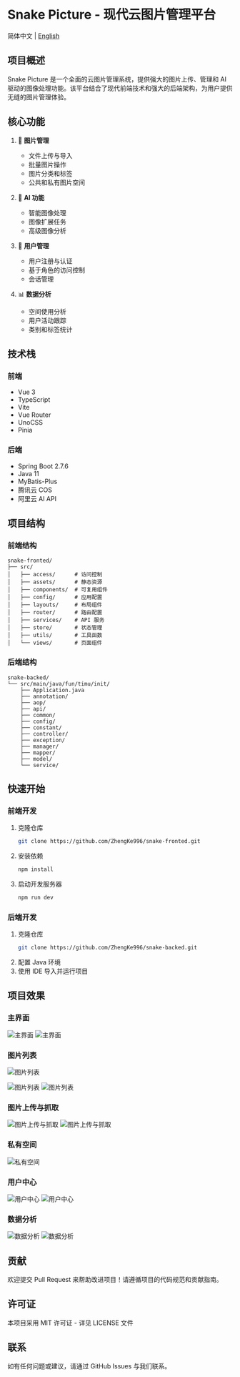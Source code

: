 # Snake Picture - 现代云图片管理平台

简体中文 | [English](./README.en.md)

## 项目概述

Snake Picture 是一个全面的云图片管理系统，提供强大的图片上传、管理和 AI 驱动的图像处理功能。该平台结合了现代前端技术和强大的后端架构，为用户提供无缝的图片管理体验。

## 核心功能

1. 📸 **图片管理**

   - 文件上传与导入
   - 批量图片操作
   - 图片分类和标签
   - 公共和私有图片空间

2. 🤖 **AI 功能**

   - 智能图像处理
   - 图像扩展任务
   - 高级图像分析

3. 👥 **用户管理**

   - 用户注册与认证
   - 基于角色的访问控制
   - 会话管理

4. 📊 **数据分析**
   - 空间使用分析
   - 用户活动跟踪
   - 类别和标签统计

## 技术栈

### 前端

- Vue 3
- TypeScript
- Vite
- Vue Router
- UnoCSS
- Pinia

### 后端

- Spring Boot 2.7.6
- Java 11
- MyBatis-Plus
- 腾讯云 COS
- 阿里云 AI API

## 项目结构

### 前端结构

```
snake-fronted/
├── src/
│   ├── access/      # 访问控制
│   ├── assets/      # 静态资源
│   ├── components/  # 可复用组件
│   ├── config/      # 应用配置
│   ├── layouts/     # 布局组件
│   ├── router/      # 路由配置
│   ├── services/    # API 服务
│   ├── store/       # 状态管理
│   ├── utils/       # 工具函数
│   └── views/       # 页面组件
```

### 后端结构

```
snake-backed/
└── src/main/java/fun/timu/init/
    ├── Application.java
    ├── annotation/
    ├── aop/
    ├── api/
    ├── common/
    ├── config/
    ├── constant/
    ├── controller/
    ├── exception/
    ├── manager/
    ├── mapper/
    ├── model/
    └── service/
```

## 快速开始

### 前端开发

1. 克隆仓库
   ```bash
   git clone https://github.com/ZhengKe996/snake-fronted.git
   ```
2. 安装依赖
   ```bash
   npm install
   ```
3. 启动开发服务器
   ```bash
   npm run dev
   ```

### 后端开发

1. 克隆仓库
   ```bash
   git clone https://github.com/ZhengKe996/snake-backed.git
   ```
2. 配置 Java 环境
3. 使用 IDE 导入并运行项目

## 项目效果

### 主界面

![主界面](./images/2.png)
![主界面](./images/3.png)

### 图片列表

![图片列表](./images/4.png)

![图片列表](./images/7.png)
![图片列表](./images/8.png)

### 图片上传与抓取

![图片上传与抓取](./images/5.png)
![图片上传与抓取](./images/6.png)

### 私有空间

![私有空间](./images/9.png)

### 用户中心

![用户中心](./images/12.png)
![用户中心](./images/13.png)

### 数据分析

![数据分析](./images/10.png)
![数据分析](./images/11.png)

## 贡献

欢迎提交 Pull Request 来帮助改进项目！请遵循项目的代码规范和贡献指南。

## 许可证

本项目采用 MIT 许可证 - 详见 LICENSE 文件

## 联系

如有任何问题或建议，请通过 GitHub Issues 与我们联系。

